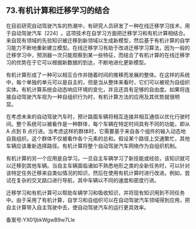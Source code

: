## 73.有机计算和迁移学习的结合
在目前研究自动驾驶汽车的热潮中，有研究人员研发了一种在线迁移学习技术，用于自动驾驶汽车  [224]  。这项技术在自学习方面把迁移学习和有机计算相结合。来自现有领域的先验知识被迁移到新领域以生成新模型，然后基于有机计算的自学习能力不断地重新建立模型。在线迁移学习有助于改进迁移学习算法，因为一般的迁移学习中，预测器一次只能观察到某一些特征，而结合了有机计算的在线迁移学习的优势在于它可以根据新数据的到达，不断地进化更新模型。 


有机计算形成了一种可以相互合作并随着时间的推移而发展的整体。在这样的系统中，每个单独的单元可以是自主的，但是当从整体来看时，它们可以被视为自组织实体。有机计算系统会动态响应环境的变化，并且还具有足够的自由度。如果将连接自动驾驶汽车视为一种自组织行为时，有机计算方法的应用及其优势就很明显。 


在考虑未来的自动驾驶汽车时，预计路面车辆将相互连接并相互通信以优化行驶时间。整个系统可以被看作是一种群体，每个车辆在特定时间具有不同的功能，即从 A 点到 B 点行进。当考虑这样的群体时，它需要基于来自各个组件的输入动态地自我组织。这个群体不仅被看作各个元素的总和。假设某个路径上交通繁忙，其他车辆应该重新选择路径。有机计算将整个自动驾驶汽车网络作为自组织机制。 


有机计算的另一个应用是自学习。一旦自主车辆学习了新技能或经验，该知识就可以迁移到其他车辆。当自主车辆面临诸如不熟悉地形之类的全新任务时，可以针对该特定任务迁移来自类似情况的知识，然后在使用有机计算时进行改进。例如，尝试在复杂的交叉路口进行导航，其中车辆以不同的速度和密度行进。 


迁移学习和有机计算可以帮助车辆学习和吸收知识，并将现有知识用到不同任务中。由于采用了有机计算，自学习和自组织可以在自动驾驶汽车领域得到应用，把自主计算带入自主驾驶中去，使自动驾驶汽车的运行更具效率。 


备案号:YX01jbkWgwB9w7Lle

